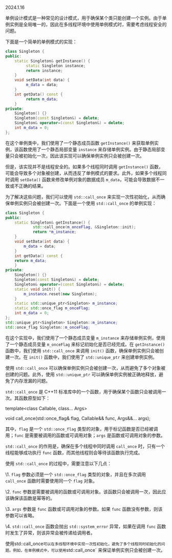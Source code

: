 2024.1.16

单例设计模式是一种常见的设计模式，用于确保某个类只能创建一个实例。由于单例实例是全局唯一的，因此在多线程环境中使用单例模式时，需要考虑线程安全的问题。

下面是一个简单的单例模式的实现：

```c++
class Singleton {
public:
    static Singleton& getInstance() {
         static Singleton instance;
         return instance;
    }    
    void setData(int data) {
         m_data = data;
    }    
    int getData() const {
         return m_data;
    }
private:
    Singleton() {}
    Singleton(const Singleton&) = delete;
    Singleton& operator=(const Singleton&) = delete;    
    int m_data = 0;
};
```

在这个单例类中，我们使用了一个静态成员函数 `getInstance()` 来获取单例实例，该函数使用了一个静态局部变量 `instance` 来存储单例实例。由于静态局部变量只会被初始化一次，因此该实现可以确保单例实例只会被创建一次。

但是，该实现并不是线程安全的。如果多个线程同时调用 `getInstance()` 函数，可能会导致多个对象被创建，从而违反了单例模式的要求。此外，如果多个线程同时调用 `setData()` 函数来修改单例对象的数据成员 `m_data`，可能会导致数据不一致或不正确的结果。

为了解决这些问题，我们可以使用 `std::call_once` 来实现一次性初始化，从而确保单例实例只会被创建一次。下面是一个使用 `std::call_once` 的单例实现：

```c++
class Singleton {
public:
    static Singleton& getInstance() {
            std::call_once(m_onceFlag, &Singleton::init);
            return *m_instance;
    }    
    void setData(int data) {
        m_data = data;
    }    
    int getData() const {        
    return m_data;
    }
private:
    Singleton() {}
    Singleton(const Singleton&) = delete;
    Singleton& operator=(const Singleton&) = delete;    
    static void init() {
        m_instance.reset(new Singleton);
    }    
    static std::unique_ptr<Singleton> m_instance;    
    static std::once_flag m_onceFlag;    
    int m_data = 0;
};
std::unique_ptr<Singleton> Singleton::m_instance;
std::once_flag Singleton::m_onceFlag;
```

在这个实现中，我们使用了一个静态成员变量 `m_instance` 来存储单例实例，使用了一个静态成员变量 `m_onceFlag` 来标记初始化是否已经完成。在 `getInstance()` 函数中，我们使用 `std::call_once` 来调用 `init()` 函数，确保单例实例只会被创建一次。在 `init()` 函数中，我们使用了 `std::unique_ptr` 来创建单例实例。

使用 `std::call_once` 可以确保单例实例只会被创建一次，从而避免了多个对象被创建的问题。此外，使用 `std::unique_ptr` 可以确保单例实例被正确地释放，避免了内存泄漏的问题。



`std::call_once` 是 C++11 标准库中的一个函数，用于确保某个函数只会被调用一次。其函数原型如下：

template<class Callable, class... Args>

void call_once(std::once_flag& flag, Callable&& func, Args&&... args);

其中，`flag` 是一个 `std::once_flag` 类型的对象，用于标记函数是否已经被调用；`func` 是需要被调用的函数或可调用对象；`args` 是函数或可调用对象的参数。

`std::call_once` 的作用是，确保在多个线程中同时调用 `call_once` 时，只有一个线程能够成功执行 `func` 函数，而其他线程则会等待该函数执行完成。

使用 `std::call_once` 的过程中，需要注意以下几点：

\1. `flag` 参数必须是一个 `std::once_flag` 类型的对象，并且在多次调用 `call_once` 函数时需要使用同一个 `flag` 对象。

\2. `func` 参数是需要被调用的函数或可调用对象。该函数只会被调用一次，因此应该确保该函数是幂等的。

\3. `args` 参数是 `func` 函数或可调用对象的参数。如果 `func` 函数没有参数，则该参数可以省略。

\4. `std::call_once` 函数会抛出 `std::system_error` 异常，如果在调用 `func` 函数时发生了异常，则该异常会被传递给调用者。

使用std::call_once` 可以在多线程环境中实现一次性初始化，避免了多个线程同时初始化的问题。例如，在单例模式中，可以使用 `std::call_once` 来保证单例实例只会被创建一次。